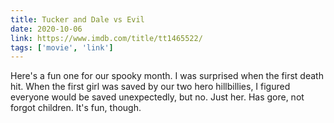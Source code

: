 ```yaml
---
title: Tucker and Dale vs Evil
date: 2020-10-06
link: https://www.imdb.com/title/tt1465522/
tags: ['movie', 'link']
---
```


Here's a fun one for our spooky month. I was surprised when the first death hit. When the first girl was saved
by our two hero hillbillies, I figured everyone would be saved unexpectedly, but no. Just her. Has gore, not forgot
children. It's fun, though.
